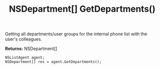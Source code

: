 ﻿---
uid: crmscript_ref_NSListAgent_GetDepartments
title: NSDepartment[] GetDepartments()
intellisense: NSListAgent.GetDepartments
keywords: NSListAgent, GetDepartments
so.topic: reference
---

Getting all departments/user groups for the internal phone list with the user's colleagues.


**Returns:** NSDepartment[]

```crmscript
NSListAgent agent;
NSDepartment[] res = agent.GetDepartments();
```

